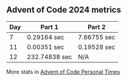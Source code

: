 ## Advent of Code 2024 metrics

| Day | Part 1 | Part 2 |
| --- | --- | --- |
| 7 | 0.29164 sec | 7.66755 sec |
| 11 | 0.00351 sec | 0.19528 sec |
| 12 | 232.74838 sec | N/A |

More stats in [Advent of Code Personal Times](https://adventofcode.com/2024/leaderboard/self)